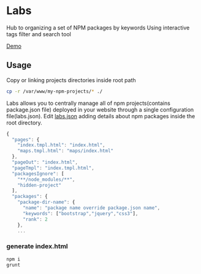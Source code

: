 
# Labs

Hub to organizing a set of NPM packages by keywords
Using interactive tags filter and search tool

[Demo](http://labs.easyblog.it/)

## Usage
Copy or linking projects directories inside root path
```bash
cp -r /var/www/my-npm-projects/* ./
```
Labs allows you to centrally manage all of npm projects(contains package.json file) deployed in your website through a single configuration file(labs.json). Edit [labs.json](https://github.com/stefanocudini/labs/blob/master/labs.json) adding details about npm packages inside the root directory.
```javascript
{
  "pages": {
    "index.tmpl.html": "index.html",
    "maps.tmpl.html": "maps/index.html"
  },
  "pageOut": "index.html",
  "pageTmpl": "index.tmpl.html",
  "packagesIgnore": [
    "**/node_modules/**",
    "hidden-project"
  ],
  "packages": {
    "package-dir-name": {
      "name": "package name override package.json name",
      "keywords": ["bootstrap","jquery","css3"],
      "rank": 2
    },
    ...
```

### generate index.html
```bash
npm i
grunt
```

